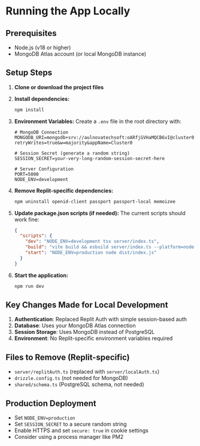 # Running the App Locally

## Prerequisites
- Node.js (v18 or higher)
- MongoDB Atlas account (or local MongoDB instance)

## Setup Steps

1. **Clone or download the project files**

2. **Install dependencies:**
   ```bash
   npm install
   ```

3. **Environment Variables:**
   Create a `.env` file in the root directory with:
   ```env
   # MongoDB Connection
   MONGODB_URI=mongodb+srv://aulnovatechsoft:oARfjGVHaMQCB6vI@cluster0.n5ex4tz.mongodb.net/?retryWrites=true&w=majority&appName=Cluster0

   # Session Secret (generate a random string)
   SESSION_SECRET=your-very-long-random-session-secret-here

   # Server Configuration
   PORT=5000
   NODE_ENV=development
   ```

4. **Remove Replit-specific dependencies:**
   ```bash
   npm uninstall openid-client passport passport-local memoizee
   ```

5. **Update package.json scripts (if needed):**
   The current scripts should work fine:
   ```json
   {
     "scripts": {
       "dev": "NODE_ENV=development tsx server/index.ts",
       "build": "vite build && esbuild server/index.ts --platform=node --packages=external --bundle --format=esm --outdir=dist",
       "start": "NODE_ENV=production node dist/index.js"
     }
   }
   ```

6. **Start the application:**
   ```bash
   npm run dev
   ```

## Key Changes Made for Local Development

1. **Authentication**: Replaced Replit Auth with simple session-based auth
2. **Database**: Uses your MongoDB Atlas connection
3. **Session Storage**: Uses MongoDB instead of PostgreSQL
4. **Environment**: No Replit-specific environment variables required

## Files to Remove (Replit-specific)
- `server/replitAuth.ts` (replaced with `server/localAuth.ts`)
- `drizzle.config.ts` (not needed for MongoDB)
- `shared/schema.ts` (PostgreSQL schema, not needed)

## Production Deployment
- Set `NODE_ENV=production`
- Set `SESSION_SECRET` to a secure random string
- Enable HTTPS and set `secure: true` in cookie settings
- Consider using a process manager like PM2